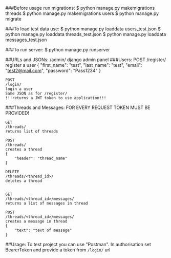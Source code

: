 ###Before usage run migrations:
    $ python manage.py makemigrations threads
    $ python manage.py makemigrations users
    $ python manage.py migrate

###To load test data use:
    $ python manage.py loaddata users_test.json
    $ python manage.py loaddata threads_test.json
    $ python manage.py loaddata messages_test.json

###To run server:
    $ python manage.py runserver

##URLs and JSONs:
    /admin/
    django admin panel
###Users:
    POST
    /register/
    register a user
    {
      "first_name": "test",
      "last_name": "test",
      "email": "test2@mail.com",
      "password": "Pass1234"
    }
    

    POST
    /login/
    login a user
    Same JSON as for /register/
    !!!returns a JWT token to use application!!!

###Threads and Messages:
    FOR EVERY REQUEST TOKEN MUST BE PROVIDED!

    GET
    /threads/
    returns list of threads
    
    POST
    /threads/
    creates a thread
    {
        "header": "thread_name"
    }
    
    DELETE
    /threads/<thread_id>/
    deletes a thread


    GET
    /threads/<thread_id>/messages/
    returns a list of messages in thread

    POST
    /threads/<thread_id>/messages/
    creates a message in thread
    {
        "text": "text of message"
    }

    
    

##Usage:
To test project you can use "Postman".
In authorisation set BearerToken and provide a token from `/login/` url

